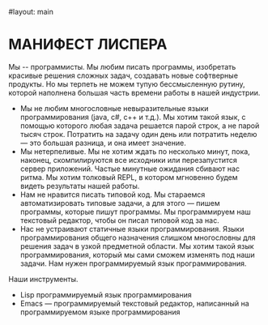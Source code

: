 #layout: main

# МАНИФЕСТ ЛИСПЕРА
Мы -- программисты. Мы любим писать программы, изобретать красивые решения сложных задач, создавать новые софтверные продукты. Но мы терпеть не можем тупую бессмысленную рутину, которой наполнена большая часть времени работы в нашей индустрии.

* Мы не любим многословные невыразительные языки программирования (java, c#, c++ и т.д.). Мы хотим такой язык, с помощью которого любая задача решается парой строк, а не парой тысяч строк. Потратить на задачу один день или потратить неделю &mdash; это большая разница, и она имеет значение.
* Мы нетерпеливые. Мы не хотим ждать по несколько минут, пока, наконец, скомпилируются все исходники или перезапустится сервер приложений. Частые минутные ожидания сбивают нас ритма. Мы хотим толковый REPL, в котором мгновенно будем видеть результаты нашей работы.
* Нам не нравится писать типовой код. Мы стараемся автоматизировать типовые задачи, а для этого &mdash; пишем программы, которые пишут программы. Мы программируем наш текстовый редактор, чтобы он писал типовой код за нас.
* Нас не устраивают статичные языки программирования. Языки программирования общего назначения слишком многословны для решения задач в узкой предметной области. Мы хотим такой язык программирования, который мы сами сможем изменять под наши задачи. Нам нужен программируемый язык программирования.

Наши инструменты.

* Lisp  программируемый язык программирования
* Emacs &mdash; программируемый текстовый редактор, написанный на программируемом языке программирования
